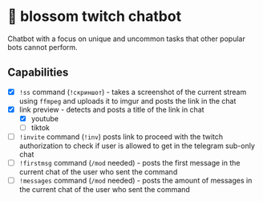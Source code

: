 # 🌸 blossom twitch chatbot

Chatbot with a focus on unique and uncommon tasks that other popular bots cannot perform.

## Capabilities
- [x] `!ss` command (`!скриншот`) - takes a screenshot of the current stream using `ffmpeg` and uploads it to imgur and posts the link in the chat
- [x] link preview - detects and posts a title of the link in chat
    - [x] youtube
    - [ ] tiktok
- [ ] `!invite` command (`!inv`) posts link to proceed with the twitch authorization to check if user is allowed to get in the telegram sub-only chat
- [ ] `!firstmsg` command (`/mod` needed) - posts the first message in the current chat of the user who sent the command
- [ ] `!messages` command (`/mod` needed) - posts the amount of messages in the current chat of the user who sent the command
